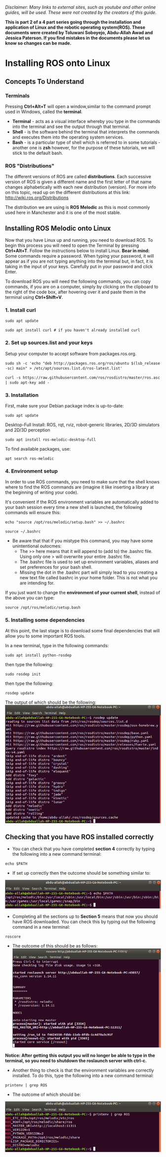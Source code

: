 _Disclaimer: Many links to external sites, such as youtube and other online guides, will be used. These were not created by the creators of this guide._

**This is part 2 of a 4 part series going through the installation and application of Linux and the robotic operating system(ROS). These documents were created by Toluwani Soboyejo, Abdu-Allah Awad and Jessica Paterson. If you find mistakes in the documents please let us know so changes can be made.**

# Installing ROS onto Linux

## Concepts To Understand
### Terminals 

Pressing **Ctrl+Alt+T** will open a window,similar to the command prompt used in Windows, called the **terminal**.
* **Terminal** - acts as a visual interface whereby you type in the commands into the terminal and see the output through that terminal. 
* **Shell** - is the software behind the terminal that interprets the commands and executes them into the operating system services.
* **Bash** - is a particular type of shell which is referred to in some tutorials - another one is **zsh** however, for the purpose of these tutorials, we will stick to the default bash. 

### ROS "Distributions" 

The different versions of ROS are called **distributions**. Each successive version of ROS is given a different name and the first letter of that name changes alphabetically with each new distribution (version). For more info on this topic, read up on the different distributions at this link: 
http://wiki.ros.org/Distributions

The distribution we are using is **ROS Melodic** as this is most commonly used here in Manchester and it is one of the most stable. 

## Installing ROS Melodic onto Linux
Now that you have Linux up and running, you need to download ROS. To begin this process you will need to open the Terminal by pressing **Ctrl+Alt+T**. Follow the instructions below to install Linux. **Bear in mind:** Some commands require a password. When typing your password, it will appear as if you are not typing anything into the terminal but, in fact, it is taking in the input of your keys. Carefully put in your password and click Enter.

To download ROS you will need the following commands, you can copy commands, if you are on a computer, simply by clicking on the clipboard to the right of the code box, after hovering over it and paste them in the terminal using **Ctrl+Shift+V**.

### 1. Install curl
```
sudo apt update
```
```
sudo apt install curl # if you haven't already installed curl
```

### 2. Set up sources.list and your keys
Setup your computer to accept software from packages.ros.org. 
```
sudo sh -c 'echo "deb http://packages.ros.org/ros/ubuntu $(lsb_release -sc) main" > /etc/apt/sources.list.d/ros-latest.list'
```
```
curl -s https://raw.githubusercontent.com/ros/rosdistro/master/ros.asc | sudo apt-key add -
```
### 3. Installation
First, make sure your Debian package index is up-to-date: 
```
sudo apt update
```
Desktop-Full Install: ROS, rqt, rviz, robot-generic libraries, 2D/3D simulators and 2D/3D perception
```
sudo apt install ros-melodic-desktop-full
```
To find available packages, use: 
```
apt search ros-melodic
```
### 4. Environment setup
In order to use ROS commands, you need to make sure that the shell knows where to find the ROS commands are (imagine it like inserting a library at the beginning of writing your code). 

It's convenient if the ROS environment variables are automatically added to your bash session every time a new shell is launched, the following commands will ensure this: 
```
echo "source /opt/ros/melodic/setup.bash" >> ~/.bashrc
```
```
source ~/.bashrc
```
* Be aware that that if you mistype this command, you may have some unintentional outocmes:
  * The >> here means that it will append to (add to) the .bashrc file. Using only one > will overwrite your entire .bashrc file.
  * The .bashrc file is used to set up environment variables, aliases and set preferences for your bash shell.
  * Missing the dot in the .bashrc part will simply lead to you creating a new text file called bashrc in your home folder. This is not what you are intending for.

If you just want to change the **environment of your current shell**, instead of the above you can type:
```
source /opt/ros/melodic/setup.bash
```
### 5. Installing some dependencies
 
 At this point, the last stage is to download some final dependencies that will allow you to some important ROS tools. 

 In a new terminal, type in the following commands:

 ```
 sudo apt install python-rosdep
 ```
 then type the following:
 ```
 sudo rosdep init
 ```
 then type the following:
 ```
 rosdep update
 ```

 The output of which should be the following:
 ![rosUpdate](ROS_guide_pics/rosUpdate.png)

## Checking that you have ROS installed correctly

*  You can check that you have completed **section 4** correctly by typing the following into a new command terminal:
```
echo $PATH 
```
  * If set up correctly then the outcome should be something similar to: 

![echoPATH](ROS_guide_pics/echoPATH.png)


* Completing all the sections up to **Section 5** means that now you should have ROS downloaded. You can check this by typing out the following command in a new terminal:
```
roscore
```
  * The outcome of this should be as follows:
![roscore](ROS_guide_pics/roscore.png)

**Notice: After getting this output you will no longer be able to type in the terminal, so you need to shutdown the roslaunch server with ctrl-c.**

* Another thing to check is that the environment variables are correctly installed. To do this, type the following into a new command terminal:
```
printenv | grep ROS
```
  * The outcome of which should be:

![greprOS](ROS_guide_pics/grepROS.png)
